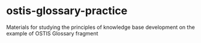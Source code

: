 # ostis-glossary-practice
Materials for studying the principles of knowledge base development on the example of OSTIS Glossary fragment
